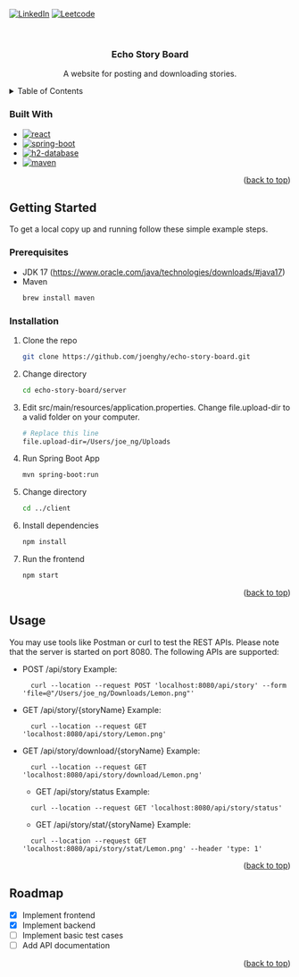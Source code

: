 <a name="readme-top"></a>

<!-- PROJECT SHIELDS -->
[![LinkedIn][linkedin-shield]][linkedin-url]
[![Leetcode][leetcode-shield]][leetcode-url]

<!-- PROJECT LOGO -->
<br />
<div align="center">
  <h3 align="center">Echo Story Board</h3>

  <p align="center">
    A website for posting and downloading stories.
  </p>
</div>

<!-- TABLE OF CONTENTS -->
<details>
  <summary>Table of Contents</summary>
  <ol>
    <li>
      <ul>
        <li><a href="#built-with">Built With</a></li>
      </ul>
    </li>
    <li>
      <a href="#getting-started">Getting Started</a>
      <ul>
        <li><a href="#prerequisites">Prerequisites</a></li>
        <li><a href="#installation">Installation</a></li>
      </ul>
    </li>
    <li><a href="#usage">Usage</a></li>
    <li><a href="#roadmap">Roadmap</a></li>
  </ol>
</details>

### Built With

* [![react][react]][react-url]
* [![spring-boot][spring-boot]][spring-boot-url]
* [![h2-database][h2-database]][h2-database-url]
* [![maven][maven]][maven-url]

<p align="right">(<a href="#readme-top">back to top</a>)</p>

<!-- GETTING STARTED -->
## Getting Started

To get a local copy up and running follow these simple example steps.

### Prerequisites

* JDK 17 (https://www.oracle.com/java/technologies/downloads/#java17)
* Maven
  ```sh
  brew install maven
  ```

### Installation

1. Clone the repo
   ```sh
   git clone https://github.com/joenghy/echo-story-board.git
   ```
2. Change directory
   ```sh
   cd echo-story-board/server
   ```
4. Edit src/main/resources/application.properties. Change file.upload-dir to a valid folder on your computer.
   ```sh
   # Replace this line
   file.upload-dir=/Users/joe_ng/Uploads
   ```
5. Run Spring Boot App
   ```sh
   mvn spring-boot:run
   ```
6. Change directory
   ```sh
   cd ../client
   ```
7. Install dependencies
   ```sh
   npm install
   ```
8. Run the frontend
   ```sh
   npm start
   ```

<p align="right">(<a href="#readme-top">back to top</a>)</p>



<!-- USAGE EXAMPLES -->
## Usage

You may use tools like Postman or curl to test the REST APIs. Please note that the server is started on port 8080.
The following APIs are supported:

- POST /api/story
  Example: 
  ```
    curl --location --request POST 'localhost:8080/api/story' --form 'file=@"/Users/joe_ng/Downloads/Lemon.png"'
  ```
- GET /api/story/{storyName}
  Example:
  ```
    curl --location --request GET 'localhost:8080/api/story/Lemon.png'
  ```
- GET /api/story/download/{storyName}
  Example:
  ```
    curl --location --request GET 'localhost:8080/api/story/download/Lemon.png'
  ```
  - GET /api/story/status
  Example:
  ```
    curl --location --request GET 'localhost:8080/api/story/status'
  ```
  - GET /api/story/stat/{storyName}
  Example:
  ```
    curl --location --request GET 'localhost:8080/api/story/stat/Lemon.png' --header 'type: 1'
  ```

<p align="right">(<a href="#readme-top">back to top</a>)</p>

<!-- ROADMAP -->
## Roadmap

- [x] Implement frontend
- [x] Implement backend
- [ ] Implement basic test cases
- [ ] Add API documentation

<p align="right">(<a href="#readme-top">back to top</a>)</p>

<!-- MARKDOWN LINKS & IMAGES -->
<!-- https://www.markdownguide.org/basic-syntax/#reference-style-links -->
[linkedin-shield]: https://img.shields.io/badge/-LinkedIn-black.svg?style=for-the-badge&logo=linkedin&colorB=555
[linkedin-url]: https://www.linkedin.com/in/joe-ng-6098071b0
[leetcode-shield]: https://img.shields.io/badge/-Leetcode-black.svg?style=for-the-badge&logo=leetcode&colorB=555
[leetcode-url]: https://leetcode.com/joe_ng_ca/
[spring-boot]: https://img.shields.io/badge/spring-boot?style=for-the-badge&logo=spring-boot&logoColor=white
[spring-boot-url]: https://spring.io/projects/spring-boot
[maven]: https://img.shields.io/badge/maven-green?style=for-the-badge&logo=apache-maven&colorB=555
[maven-url]: https://maven.apache.org
[h2-database]: https://img.shields.io/badge/h2-database?style=for-the-badge&colorB=555
[h2-database-url]: https://www.h2database.com/html/main.html
[react]: https://img.shields.io/badge/react-js?style=for-the-badge&colorB=555
[react-url]: https://reactjs.org
